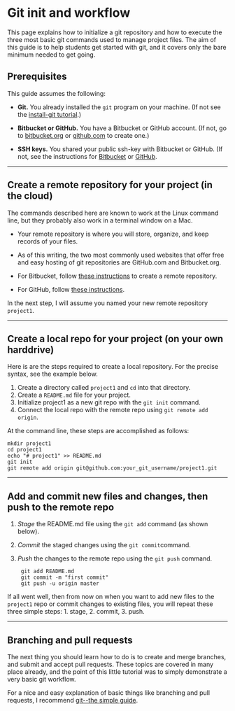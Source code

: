 # Git init and workflow

This page explains how to initialize a git repository and how to execute the three most basic git commands used to manage project files.  The aim of this guide is to help students get started with git, and it covers only the bare minimum needed to get going.

## Prerequisites

This guide assumes the following:

+ **Git.** You already installed the `git` program on your machine. 
  (If not see the
  [install-git tutorial](https://www.atlassian.com/git/tutorials/install-git).)

+ **Bitbucket or GitHub.** You have a Bitbucket or GitHub
  account. (If not, go to
   [bitbucket.org](https://bitbucket.org/) or
   [github.com](https://github.com) to create one.)

+ **SSH keys.** You shared your public ssh-key with Bitbucket or GitHub. (If not, see
   the instructions for [Bitbucket](https://confluence.atlassian.com/bitbucket/add-an-ssh-key-to-an-account-302811853.html#AddanSSHkeytoanaccount-HowtoaddakeyusingSSHforOSXorLinux)
   or 
   [GitHub](https://help.github.com/articles/generating-a-new-ssh-key-and-adding-it-to-the-ssh-agent/).

-------------------------------------------

## Create a remote repository for your project (in the cloud)

The commands described here are known to work at the Linux command line, but
they probably also work in a terminal window on a Mac.

+ Your remote repository is where you will store, organize, and keep records of your files.

+ As of this writing, the two most commonly used websites that offer free and easy hosting of git repositories are GitHub.com and Bitbucket.org.

+ For Bitbucket, follow
  [these instructions](https://www.atlassian.com/git/tutorials/setting-up-a-repository)
  to create a remote repository.

+ For GitHub, follow [these instructions](https://help.github.com/articles/create-a-repo/).


In the next step, I will assume you named your new remote repository `project1`.

--------------------------------------------

## Create a local repo for your project (on your own harddrive)

Here is are the steps required to create a local repository.
For the precise syntax, see the example below.

1. Create a directory called `project1` and `cd` into that directory.
2. Create a `README.md` file for your project.
3. Initialize project1 as a new git repo with the `git init` command.
4. Connect the local repo with the remote repo using `git remote add origin`.

At the command line, these steps are accomplished as follows:

    mkdir project1
    cd project1
    echo "# project1" >> README.md
    git init
    git remote add origin git@github.com:your_git_username/project1.git

--------------------------------------

## Add and commit new files and changes, then push to the remote repo

1. *Stage* the README.md file using the `git add` command (as shown below).
2. *Commit* the staged changes using the `git commit`command.
3. *Push* the changes to the remote repo using the `git push` command.

        git add README.md
        git commit -m "first commit"
        git push -u origin master

If all went well, then from now on when you want to add new files to
the `project1` repo or commit changes to existing files, you will repeat
these three simple steps: 1. stage, 2. commit, 3. push.

----------------------------------

## Branching and pull requests
The next thing you should learn how to do is to create and merge
branches, and submit and accept pull requests.  These topics are
covered in many place already, and the point of this little tutorial was to simply demonstrate a very basic git workflow.

For a nice and easy explanation of basic things like branching and pull requests, I recommend [git--the simple guide](http://rogerdudler.github.io/git-guide/).
